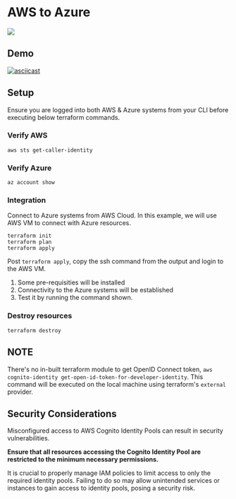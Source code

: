 # AWS to Azure

![](../images/aws-to-azure-integration.png)

## Demo

[![asciicast](https://asciinema.org/a/48b8z6EEvesDJZ7OwU3piDZyv.svg)](https://asciinema.org/a/48b8z6EEvesDJZ7OwU3piDZyv)

## Setup

Ensure you are logged into both AWS & Azure systems from your CLI before executing below terraform commands.

### Verify AWS

```
aws sts get-caller-identity
```

### Verify Azure

```
az account show
```

### Integration

Connect to Azure systems from AWS Cloud. In this example, we will use AWS VM to connect with Azure resources.

```
terraform init
terraform plan
terraform apply
```

Post `terraform apply`, copy the ssh command from the output and login to the AWS VM.

1. Some pre-requisities will be installed
2. Connectivity to the Azure systems will be established
3. Test it by running the command shown.

### Destroy resources

```
terraform destroy
```

## NOTE

There's no in-built terraform module to get OpenID Connect token, `aws cognito-identity get-open-id-token-for-developer-identity`. This command will be executed on the local machine using terraform's `external` provider.

## Security Considerations
Misconfigured access to AWS Cognito Identity Pools can result in security vulnerabilities.

**Ensure that all resources accessing the Cognito Identity Pool are restricted to the minimum necessary permissions.**

It is crucial to properly manage IAM policies to limit access to only the required identity pools. Failing to do so may allow unintended services or instances to gain access to identity pools, posing a security risk.